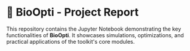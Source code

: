 # 🧪 BioOpti - Project Report

This repository contains the Jupyter Notebook demonstrating the key functionalities of **BioOpti**. 
It showcases simulations, optimizations, and practical applications of the toolkit's core modules.
